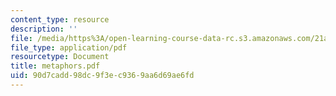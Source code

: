 ```yaml
---
content_type: resource
description: ''
file: /media/https%3A/open-learning-course-data-rc.s3.amazonaws.com/21a-441-the-conquest-of-america-spring-2004/90d7cadd98dc9f3ec9369aa6d69ae6fd_metaphors.pdf
file_type: application/pdf
resourcetype: Document
title: metaphors.pdf
uid: 90d7cadd-98dc-9f3e-c936-9aa6d69ae6fd
---
```

